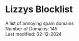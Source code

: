 # Lizzys Blocklist
A list of annoying spam domains<br>
Number of Domains: 145<br>
Last modified: 02-12-2024<br>

